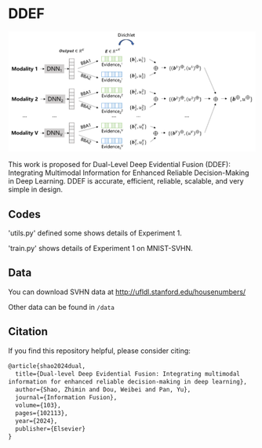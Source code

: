 # DDEF

![framework](framework.png)

This work is proposed for Dual-Level Deep Evidential Fusion (DDEF): Integrating Multimodal Information for Enhanced Reliable Decision-Making in Deep Learning. DDEF is accurate, efficient, reliable, scalable, and very simple in design.

## Codes

'utils.py' defined some shows details of Experiment 1.

'train.py' shows details of Experiment 1 on MNIST-SVHN.

## Data

You can download SVHN data at http://ufldl.stanford.edu/housenumbers/

Other data can be found in  `/data`

## Citation

If you find this repository helpful, please consider citing:

```
@article{shao2024dual,
  title={Dual-level Deep Evidential Fusion: Integrating multimodal information for enhanced reliable decision-making in deep learning},
  author={Shao, Zhimin and Dou, Weibei and Pan, Yu},
  journal={Information Fusion},
  volume={103},
  pages={102113},
  year={2024},
  publisher={Elsevier}
}
```
